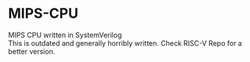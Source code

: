# MIPS-CPU
MIPS CPU written in SystemVerilog   
This is outdated and generally horribly written. Check RISC-V Repo for a better version.
